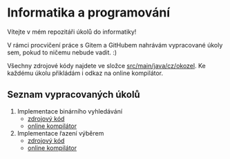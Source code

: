 # Informatika a programování

Vítejte v mém repozitáři úkolů do informatiky!

V rámci procvičení práce s Gitem a GitHubem nahrávám vypracované úkoly sem, pokud to ničemu nebude vadit. :)

Všechny zdrojové kódy najdete ve složce [src/main/java/cz/okozel](https://github.com/ondrejkozel/informatika/tree/master/src/main/java/cz/okozel).
Ke každému úkolu přikládám i odkaz na online kompilátor.

## Seznam vypracovaných úkolů
1. Implementace binárního vyhledávání
    * [zdrojový kód](https://github.com/ondrejkozel/informatika/blob/be4c5ce6ff94b4d4a2052e9d42ebc23317a4eb18/src/main/java/cz/okozel/binarniVyhledavani/Main.java)
    * [online kompilátor](https://www.onlinegdb.com/KaL4pM5wA)
2. Implementace řazení výběrem
    * [zdrojový kód](https://github.com/ondrejkozel/informatika/tree/master/src/main/java/cz/okozel/selectionSort)
    * [online kompilátor](https://www.onlinegdb.com/jAmy0aoKJ)
